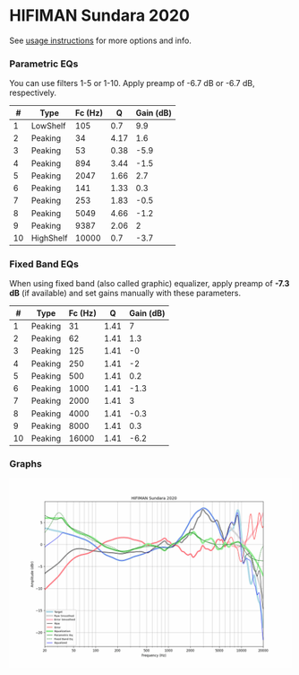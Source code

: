 # HIFIMAN Sundara 2020
See [usage instructions](https://github.com/jaakkopasanen/AutoEq#usage) for more options and info.

### Parametric EQs
You can use filters 1-5 or 1-10. Apply preamp of -6.7 dB or -6.7 dB, respectively.

|   # | Type      |   Fc (Hz) |    Q |   Gain (dB) |
|-----|-----------|-----------|------|-------------|
|   1 | LowShelf  |       105 | 0.7  |         9.9 |
|   2 | Peaking   |        34 | 4.17 |         1.6 |
|   3 | Peaking   |        53 | 0.38 |        -5.9 |
|   4 | Peaking   |       894 | 3.44 |        -1.5 |
|   5 | Peaking   |      2047 | 1.66 |         2.7 |
|   6 | Peaking   |       141 | 1.33 |         0.3 |
|   7 | Peaking   |       253 | 1.83 |        -0.5 |
|   8 | Peaking   |      5049 | 4.66 |        -1.2 |
|   9 | Peaking   |      9387 | 2.06 |         2   |
|  10 | HighShelf |     10000 | 0.7  |        -3.7 |

### Fixed Band EQs
When using fixed band (also called graphic) equalizer, apply preamp of **-7.3 dB** (if available) and set gains manually with these parameters.

|   # | Type    |   Fc (Hz) |    Q |   Gain (dB) |
|-----|---------|-----------|------|-------------|
|   1 | Peaking |        31 | 1.41 |         7   |
|   2 | Peaking |        62 | 1.41 |         1.3 |
|   3 | Peaking |       125 | 1.41 |        -0   |
|   4 | Peaking |       250 | 1.41 |        -2   |
|   5 | Peaking |       500 | 1.41 |         0.2 |
|   6 | Peaking |      1000 | 1.41 |        -1.3 |
|   7 | Peaking |      2000 | 1.41 |         3   |
|   8 | Peaking |      4000 | 1.41 |        -0.3 |
|   9 | Peaking |      8000 | 1.41 |         0.3 |
|  10 | Peaking |     16000 | 1.41 |        -6.2 |

### Graphs
![](./HIFIMAN%20Sundara%202020.png)
